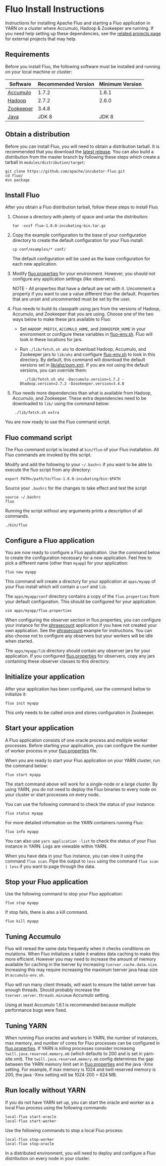 # Fluo Install Instructions

Instructions for installing Apache Fluo and starting a Fluo application in YARN on a cluster where
Accumulo, Hadoop & Zookeeper are running.  If you need help setting up these dependencies, see the
[related projects page][related] for external projects that may help.  

## Requirements

Before you install Fluo, the following software must be installed and running on your local machine
or cluster:

| Software    | Recommended Version | Minimum Version |
|-------------|---------------------|-----------------|
| [Accumulo]  | 1.7.2               | 1.6.1           |
| [Hadoop]    | 2.7.2               | 2.6.0           |
| [Zookeeper] | 3.4.8               |                 |
| [Java]      | JDK 8               | JDK 8           |

## Obtain a distribution

Before you can install Fluo, you will need to obtain a distribution tarball. It is recommended that
you download the [latest release][release]. You can also build a distribution from the master
branch by following these steps which create a tarball in `modules/distribution/target`:

    git clone https://github.com/apache/incubator-fluo.git
    cd fluo/
    mvn package

## Install Fluo

After you obtain a Fluo distribution tarball, follow these steps to install Fluo.

1.  Choose a directory with plenty of space and untar the distribution:

        tar -xvzf fluo-1.0.0-incubating-bin.tar.gz

2.  Copy the example configuration to the base of your configuration directory to create the default
    configuration for your Fluo install:

        cp conf/examples/* conf/

    The default configuration will be used as the base configuration for each new application.

3.  Modify [fluo.properties] for your environment. However, you should not configure any
    application settings (like observers).

    NOTE - All properties that have a default are set with it. Uncomment a property if you want
    to use a value different than the default. Properties that are unset and uncommented must be
    set by the user.

4. Fluo needs to build its classpath using jars from the versions of Hadoop, Accumulo, and
Zookeeper that you are using. Choose one of the two ways below to make these jars available
to Fluo:

    * Set `HADOOP_PREFIX`, `ACCUMULO_HOME`, and `ZOOKEEPER_HOME` in your environment or configure
    these variables in [fluo-env.sh]. Fluo will look in these locations for jars.
    * Run `./lib/fetch.sh ahz` to download Hadoop, Accumulo, and Zookeeper jars to `lib/ahz` and
    configure [fluo-env.sh] to look in this directory. By default, this command will download the
    default versions set in [lib/ahz/pom.xml]. If you are not using the default versions, you can
    override them:

            ./lib/fetch.sh ahz -Daccumulo.version=1.7.2 -Dhadoop.version=2.7.2 -Dzookeeper.version=3.4.8

5. Fluo needs more dependencies than what is available from Hadoop, Accumulo, and Zookeeper. These
   extra dependencies need to be downloaded to `lib/` using the command below:

        ./lib/fetch.sh extra

You are now ready to use the Fluo command script.

## Fluo command script

The Fluo command script is located at `bin/fluo` of your Fluo installation. All Fluo commands are
invoked by this script.

Modify and add the following to your `~/.bashrc` if you want to be able to execute the fluo script
from any directory:

    export PATH=/path/to/fluo-1.0.0-incubating/bin:$PATH

Source your `.bashrc` for the changes to take effect and test the script

    source ~/.bashrc
    fluo

Running the script without any arguments prints a description of all commands.

    ./bin/fluo

## Configure a Fluo application

You are now ready to configure a Fluo application. Use the command below to create the
configuration necessary for a new application. Feel free to pick a different name (other than
`myapp`) for your application:

    fluo new myapp

This command will create a directory for your application at `apps/myapp` of your Fluo install which
will contain a `conf` and `lib`.

The `apps/myapp/conf` directory contains a copy of the `fluo.properties` from your default
configuration. This should be configured for your application:

    vim apps/myapp/fluo.properties

When configuring the observer section in fluo.properties, you can configure your instance for the
[phrasecount] application if you have not created your own application. See the [phrasecount]
example for instructions. You can also choose not to configure any observers but your workers will
be idle when started.

The `apps/myapp/lib` directory should contain any observer jars for your application. If you
configured [fluo.properties] for observers, copy any jars containing these observer classes to this
directory.

## Initialize your application

After your application has been configured, use the command below to initialize it:

    fluo init myapp

This only needs to be called once and stores configuration in Zookeeper.

## Start your application

A Fluo application consists of one oracle process and multiple worker processes. Before starting
your application, you can configure the number of worker process in your [fluo.properties] file.

When you are ready to start your Fluo application on your YARN cluster, run the command below:

    fluo start myapp

The start command above will work for a single-node or a large cluster. By using YARN, you do not
need to deploy the Fluo binaries to every node on your cluster or start processes on every node.

You can use the following command to check the status of your instance:

    fluo status myapp

For more detailed information on the YARN containers running Fluo:

    fluo info myapp

You can also use `yarn application -list` to check the status of your Fluo instance in YARN. Logs
are viewable within YARN.

When you have data in your fluo instance, you can view it using the command `fluo scan`. Pipe the
output to `less` using the command `fluo scan | less` if you want to page through the data.

## Stop your Fluo application

Use the following command to stop your Fluo application:

    fluo stop myapp

If stop fails, there is also a kill command.

    fluo kill myapp

## Tuning Accumulo

Fluo will reread the same data frequently when it checks conditions on mutations. When Fluo
initializes a table it enables data caching to make this more efficient. However you may need to
increase the amount of memory available for caching in the tserver by increasing
`tserver.cache.data.size`. Increasing this may require increasing the maximum tserver java heap size
in `accumulo-env.sh`.

Fluo will run many client threads, will want to ensure the tablet server has enough threads. Should
probably increase the `tserver.server.threads.minimum` Accumulo setting.

Using at least Accumulo 1.6.1 is recommended because multiple performance bugs were fixed.

## Tuning YARN

When running Fluo oracles and workers in YARN, the number of instances, max memory, and number of
cores for Fluo processes can be configured in [fluo.properties]. If YARN is killing processes
consider increasing `twill.java.reserved.memory.mb` (which defaults to 200 and is set in
yarn-site.xml). The `twill.java.reserved.memory.mb` config determines the gap between the YARN
memory limit set in [fluo.properties] and the java -Xmx setting. For example, if max memory is 1024
and twill reserved memory is 200, the java -Xmx setting will be 1024-200 = 824 MB.

## Run locally without YARN

If you do not have YARN set up, you can start the oracle and worker as a local Fluo process using
the following commands:

    local-fluo start-oracle
    local-fluo start-worker

Use the following commands to stop a local Fluo process:

    local-fluo stop-worker
    local-fluo stop-oracle

In a distributed environment, you will need to deploy and configure a Fluo distribution on every
node in your cluster.

[Accumulo]: https://accumulo.apache.org/
[Hadoop]: http://hadoop.apache.org/
[Zookeeper]: http://zookeeper.apache.org/
[Java]: http://openjdk.java.net/
[related]: https://fluo.apache.org/related-projects/
[release]: https://fluo.apache.org/download/
[phrasecount]: https://github.com/fluo-io/phrasecount
[fluo.properties]: ../modules/distribution/src/main/config/fluo.properties
[fluo-env.sh]: ../modules/distribution/src/main/config/fluo-env.sh
[lib/ahz/pom.xml]: ../modules/distribution/src/main/lib/ahz/pom.xml
